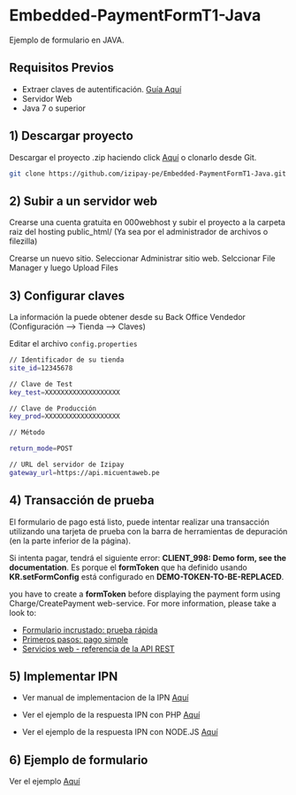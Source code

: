 # Embedded-PaymentFormT1-Java

Ejemplo de formulario en JAVA.

## Requisitos Previos

* Extraer claves de autentificación. [Guía Aquí](https://github.com/izipay-pe/obtener-credenciales-de-conexion)
* Servidor Web
* Java 7 o superior

## 1) Descargar proyecto

Descargar el proyecto .zip haciendo click [Aquí](https://github.com/izipay-pe/Embedded-PaymentFormT1-Java/archive/refs/heads/main.zip) o clonarlo desde Git.
```sh
git clone https://github.com/izipay-pe/Embedded-PaymentFormT1-Java.git
``` 
## 2) Subir a un servidor web

Crearse una cuenta gratuita en 000webhost y subir el proyecto a la carpeta raiz del hosting public_html/ (Ya sea por el administrador de archivos o filezilla)

Crearse un nuevo sitio.
Seleccionar Administrar sitio web.
Selccionar File Manager y luego Upload Files

## 3) Configurar claves

La información la puede obtener desde su Back Office Vendedor (Configuración --> Tienda --> Claves)

Editar el archivo `config.properties`

```sh
// Identificador de su tienda
site_id=12345678

// Clave de Test
key_test=XXXXXXXXXXXXXXXXXXX

// Clave de Producción
key_prod=XXXXXXXXXXXXXXXXXXX

// Método

return_mode=POST

// URL del servidor de Izipay
gateway_url=https://api.micuentaweb.pe
``` 

## 4) Transacción de prueba

El formulario de pago está listo, puede intentar realizar una transacción utilizando una tarjeta de prueba con la barra de herramientas de depuración (en la parte inferior de la página).

Si intenta pagar, tendrá el siguiente error: **CLIENT_998: Demo form, see the documentation**.
Es porque el **formToken** que ha definido usando **KR.setFormConfig** está configurado en **DEMO-TOKEN-TO-BE-REPLACED**.

you have to create a **formToken** before displaying the payment form using Charge/CreatePayment web-service.
For more information, please take a look to:

- [Formulario incrustado: prueba rápida](https://secure.micuentaweb.pe/doc/es-PE/rest/V4.0/javascript/quick_start_js.html)
- [Primeros pasos: pago simple](https://secure.micuentaweb.pe/doc/es-PE/rest/V4.0/javascript/guide/start.html)
- [Servicios web - referencia de la API REST](https://secure.micuentaweb.pe/doc/es-PE/rest/V4.0/api/reference.html)

## 5) Implementar IPN

* Ver manual de implementacion de la IPN [Aquí](https://secure.micuentaweb.pe/doc/es-PE/rest/V4.0/kb/payment_done.html)

* Ver el ejemplo de la respuesta IPN con PHP [Aquí](https://github.com/izipay-pe/Redirect-PaymentForm-IpnT1-PHP)

* Ver el ejemplo de la respuesta IPN con NODE.JS [Aquí](https://github.com/izipay-pe/Response-PaymentFormT1-Ipn)

## 6) Ejemplo de formulario

Ver el ejemplo [Aquí](https://prueba55.herokuapp.com/)
